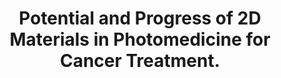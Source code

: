 ---
layout: ../../layouts/Publication.astro
title: Potential and Progress of 2D Materials in Photomedicine for Cancer Treatment.
journal: ACS applied bio materials
authors: Bhatt HN, Pena-Zacarias J, Beaven E, Zahid MI, Ahmad SS, Diwan R, Nurunnabi M
year: 2023
page: 365-383
volume: 6
issue: 2
pmid: 36753355.0
pmcid: PMC9975046
doi: 10.1021/acsabm.2c00981
landmark: False
carousel: False
featured: False
r03: R03OD032624
keywords: ["Nanostructures", "Phototherapy", "graphenes", "Photochemotherapy", "solid tumor", "boron nitride", "molybdenum disulfide", "photothermal therapy", "Graphite", "Neoplasms", "Humans"]
---